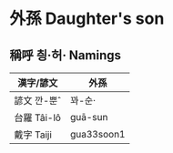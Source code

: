 # 外孫 Daughter's son

## 稱呼 칑·허· Namings

漢字/諺文 | 外孫
--- | ---
諺文 깐-뿐ˆ | 꽈-순·
台羅 Tâi-lô | guā-sun
戴字 Taiji | gua33soon1


